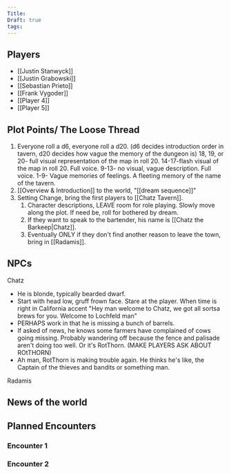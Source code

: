 ```yaml
---
Title: 
Draft: true
tags:
---
```


## **Players**
- [[Justin Stanwyck]]
- [[Justin Grabowski]]
- [[Sebastian Prieto]]
- [[Frank Vygoder]]
- [[Player 4]]
- [[Player 5]]

## **Plot Points/ The Loose Thread**
1. Everyone roll a d6, everyone roll a d20. (d6 decides introduction order in tavern, d20 decides how vague the memory of the dungeon is)
18, 19, or 20- full visual representation of the map in roll 20. 
14-17-flash visual of the map in roll 20. Full voice. 
9-13- no visual, vague description. Full voice.
1-9- Vague memories of feelings. A fleeting memory of the name of the tavern. 
2. [[Overview & Introduction]] to the world, "[[dream sequence]]"
3. Setting Change, bring the first players to [[Chatz Tavern]].
	1. Character descriptions, LEAVE room for role playing. Slowly move along the plot. If need be, roll for bothered by dream. 
	2. If they want to speak to the bartender, his name is [[Chatz the Barkeep|Chatz]].
	3. Eventually ONLY if they don't find another reason to leave the town, bring in [[Radamis]].

## **NPCs**
Chatz
- He is blonde, typically bearded dwarf. 
- Start with head low, gruff frown face. Stare at the player. When time is right in California accent "Hey man welcome to Chatz, we got all sortsa brews for you. Welcome to Lochfeld man"
- PERHAPS work in that he is missing a bunch of barrels.
- If asked of news, he knows some farmers have complained of cows going missing. Probably wandering off because the fence and palisade aren't doing too well. Or it's RotThorn. (MAKE PLAYERS ASK ABOUT ROtTHORN)
- Ah man, RotThorn is making trouble again. He thinks he's like, the Captain of the thieves and bandits or something man. 

Radamis

## **News of the world**



## **Planned Encounters** 

### Encounter 1

### Encounter 2